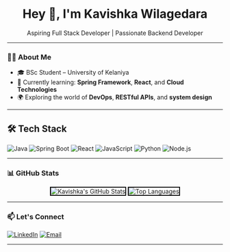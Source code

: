 <h1 align="center">Hey 👋, I'm Kavishka Wilagedara</h1>
<p align="center">
  Aspiring Full Stack Developer | Passionate Backend Developer
</p>



---

### 👨‍💻 About Me

- 🎓 BSc Student – University of Kelaniya  
- 🧠 Currently learning: **Spring Framework**, **React**, and **Cloud Technologies**  
- 🌍 Exploring the world of **DevOps**, **RESTful APIs**, and **system design**  

---

## 🛠 Tech Stack

![Java](https://img.shields.io/badge/-Java-ED8B00?style=flat&logo=java&logoColor=white)
![Spring Boot](https://img.shields.io/badge/-Spring_Boot-6DB33F?style=flat&logo=spring-boot&logoColor=white)
![React](https://img.shields.io/badge/-React-61DAFB?style=flat&logo=react&logoColor=black)
![JavaScript](https://img.shields.io/badge/-JavaScript-F7DF1E?style=flat&logo=javascript&logoColor=black)
![Python](https://img.shields.io/badge/-Python-3776AB?style=flat&logo=python&logoColor=white)
![Node.js](https://img.shields.io/badge/-Node.js-339933?style=flat&logo=node.js&logoColor=white)


---

### 📊 GitHub Stats

<p align="center">
  <img src="https://github-readme-stats.vercel.app/api?username=kavishka-wilagedara&show_icons=true&theme=light" alt="Kavishka's GitHub Stats" style="border: 2px solid black;" />
  <img src="https://github-readme-stats.vercel.app/api/top-langs/?username=kavishka-wilagedara&layout=compact&theme=light" alt="Top Languages" style="border: 2px solid black;" />
</p>


---

### 📫 Let's Connect

[![LinkedIn](https://img.shields.io/badge/-LinkedIn-0077B5?style=flat&logo=linkedin&logoColor=white)](https://www.linkedin.com/in/kavishka-wilagedara-10779b344/)
[![Email](https://img.shields.io/badge/-Gmail-D14836?style=flat&logo=gmail&logoColor=white)](mailto:kavishkamadumal890@gmail.com)

---
